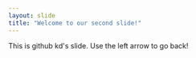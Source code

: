 ```yaml
---
layout: slide
title: "Welcome to our second slide!"
---
```

This is github kd's slide.
Use the left arrow to go back!
